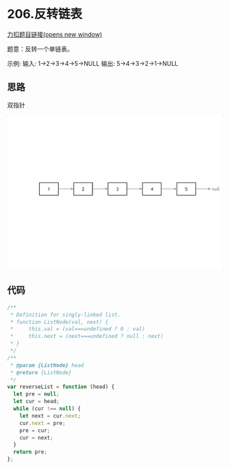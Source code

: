 # 206.反转链表

[力扣题目链接(opens new window)](https://leetcode.cn/problems/reverse-linked-list/)

题意：反转一个单链表。

示例: 输入: 1->2->3->4->5->NULL 输出: 5->4->3->2->1->NULL

## 思路

双指针

![反转链表](https://raw.githubusercontent.com/JimmyZzMm/article-pictures/main/typora/反转链表.gif)

## 代码

```js
/**
 * Definition for singly-linked list.
 * function ListNode(val, next) {
 *     this.val = (val===undefined ? 0 : val)
 *     this.next = (next===undefined ? null : next)
 * }
 */
/**
 * @param {ListNode} head
 * @return {ListNode}
 */
var reverseList = function (head) {
  let pre = null;
  let cur = head;
  while (cur !== null) {
    let next = cur.next;
    cur.next = pre;
    pre = cur;
    cur = next;
  }
  return pre;
};

```

